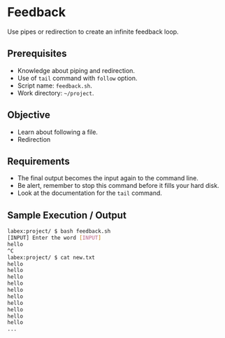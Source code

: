# Feedback

Use pipes or redirection to create an infinite feedback loop.

## Prerequisites

- Knowledge about piping and redirection.
- Use of `tail` command with `follow` option.
- Script name: `feedback.sh`.
- Work directory: `~/project`.

## Objective

- Learn about following a file.
- Redirection

## Requirements

- The final output becomes the input again to the command line.
- Be alert, remember to stop this command before it fills your hard disk.
- Look at the documentation for the `tail` command.

## Sample Execution / Output

```bash
labex:project/ $ bash feedback.sh
[INPUT] Enter the word [INPUT]
hello
^C
labex:project/ $ cat new.txt
hello
hello
hello
hello
hello
hello
hello
hello
hello
hello
...
```
